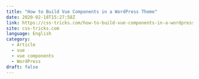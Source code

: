 ```yaml
---
title: "How to Build Vue Components in a WordPress Theme"
date: 2020-02-18T15:27:58Z
link: https://css-tricks.com/how-to-build-vue-components-in-a-wordpress-theme/?utm_medium=RSS&utm_source=news.12bit.vn
site: css-tricks.com
language: English
category:
  - Article
  - vue
  - vue components
  - WordPress
draft: false
---
```

